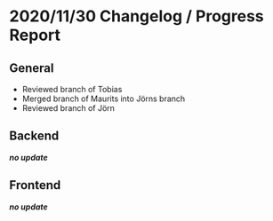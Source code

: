 # 2020/11/30 Changelog / Progress Report

## General

- Reviewed branch of Tobias
- Merged branch of Maurits into Jörns branch
- Reviewed branch of Jörn

## Backend

***no update***

## Frontend

***no update***